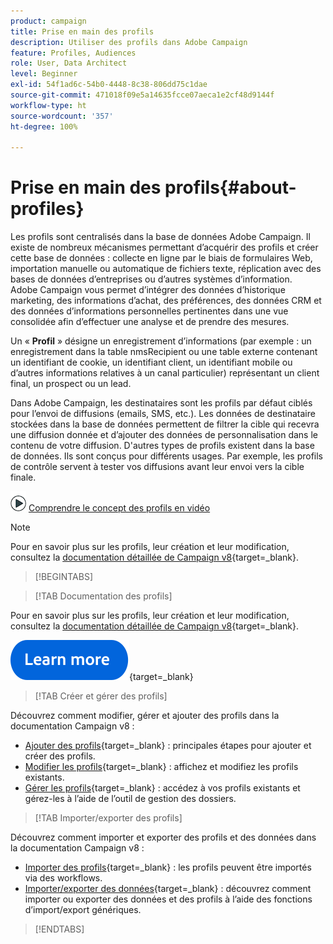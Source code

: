 ```yaml
---
product: campaign
title: Prise en main des profils
description: Utiliser des profils dans Adobe Campaign
feature: Profiles, Audiences
role: User, Data Architect
level: Beginner
exl-id: 54f1ad6c-54b0-4448-8c38-806dd75c1dae
source-git-commit: 471018f09e5a14635fcce07aeca1e2cf48d9144f
workflow-type: ht
source-wordcount: '357'
ht-degree: 100%

---
```


# Prise en main des profils{#about-profiles}



Les profils sont centralisés dans la base de données Adobe Campaign. Il existe de nombreux mécanismes permettant d’acquérir des profils et créer cette base de données : collecte en ligne par le biais de formulaires Web, importation manuelle ou automatique de fichiers texte, réplication avec des bases de données d’entreprises ou d’autres systèmes d’information. Adobe Campaign vous permet d’intégrer des données d’historique marketing, des informations d’achat, des préférences, des données CRM et des données d’informations personnelles pertinentes dans une vue consolidée afin d’effectuer une analyse et de prendre des mesures.

Un « **Profil** » désigne un enregistrement d’informations (par exemple : un enregistrement dans la table nmsRecipient ou une table externe contenant un identifiant de cookie, un identifiant client, un identifiant mobile ou d’autres informations relatives à un canal particulier) représentant un client final, un prospect ou un lead.

Dans Adobe Campaign, les destinataires sont les profils par défaut ciblés pour l’envoi de diffusions (emails, SMS, etc.). Les données de destinataire stockées dans la base de données permettent de filtrer la cible qui recevra une diffusion donnée et d’ajouter des données de personnalisation dans le contenu de votre diffusion. D&#39;autres types de profils existent dans la base de données. Ils sont conçus pour différents usages. Par exemple, les profils de contrôle servent à tester vos diffusions avant leur envoi vers la cible finale.

![Vidéo présentant les profils et leur fonctionnement](assets/do-not-localize/how-to-video.png) [Comprendre le concept des profils en vidéo](#create-profiles-video)

>[!NOTE]
>
>Pour en savoir plus sur les profils, leur création et leur modification, consultez la [documentation détaillée de Campaign v8](https://experienceleague.adobe.com/fr/docs/campaign/campaign-v8/audience/gs-audiences){target=_blank}.

>[!BEGINTABS]

>[!TAB Documentation des profils]

Pour en savoir plus sur les profils, leur création et leur modification, consultez la [documentation détaillée de Campaign v8](https://experienceleague.adobe.com/fr/docs/campaign/campaign-v8/audience/gs-audiences){target=_blank}.

[![Image](../../assets/do-not-localize/learn-more-button.svg)](https://experienceleague.adobe.com/fr/docs/campaign/campaign-v8/audience/gs-audiences){target=_blank}

>[!TAB Créer et gérer des profils]

Découvrez comment modifier, gérer et ajouter des profils dans la documentation Campaign v8 :

* [Ajouter des profils](https://experienceleague.adobe.com/fr/docs/campaign-classic/using/getting-started/profile-management/adding-profiles){target=_blank} : principales étapes pour ajouter et créer des profils.
* [Modifier les profils](https://experienceleague.adobe.com/fr/docs/campaign/campaign-v8/audience/view-profiles?lang=fr#_blank){target=_blank} : affichez et modifiez les profils existants.
* [Gérer les profils](https://experienceleague.adobe.com/fr/docs/campaign/campaign-v8/config/configuration/folders-and-views?lang=fr#_blank){target=_blank} : accédez à vos profils existants et gérez-les à l’aide de l’outil de gestion des dossiers.

>[!TAB Importer/exporter des profils]

Découvrez comment importer et exporter des profils et des données dans la documentation Campaign v8 :

* [Importer des profils](https://experienceleague.adobe.com/fr/docs/campaign/campaign-v8/audience/add-profiles/import-profiles){target=_blank} : les profils peuvent être importés via des workflows.
* [Importer/exporter des données](https://experienceleague.adobe.com/fr/docs/campaign/campaign-v8/data/import){target=_blank} : découvrez comment importer ou exporter des données et des profils à l’aide des fonctions d’import/export génériques.

>[!ENDTABS]

<!--
## Profile types {#profile-types}

Adobe Campaign lets you manage profiles throughout their entire lifecycle: creation, import, targeting, action tracking, updates, etc.

Each profile matches a database entry. They contain all the information required for targeting, qualifying and tracking individuals.

Profiles can be identified based on storage space. This means that a profile can match: a recipient, a visitor, an operator, a subscriber, a prospect, etc.

## Recipient profiles {#recipient-profiles}

Delivery recipients are stored in the database as profiles containing the information linked to them: last name, first name, address, subscriptions, deliveries, etc. When you create campaigns, you can define the target of the deliveries to a selection of the profiles in the base according to simple or advanced criteria.

You can also create campaigns aimed at recipients whose profiles are stored not in the database, but in files. These are known as "external" deliveries. For more information about this type of delivery, refer to [this page](../../delivery/using/steps-defining-the-target-population.md#selecting-external-recipients).

The main methods for creating recipient profiles are as follows:

* direct input in the graphical interface screens,
* importing recipient lists,
* on-line collection via web forms.

>[!NOTE]
>
>To find out how files and web forms are imported, refer to [Generic imports and exports](../../platform/using/get-started-data-import-export.md).

## Profiles and targets {#profiles-and-targets}

The **[!UICONTROL Profiles and targets]** link lets you display recipients stored in Adobe Campaign database. You can create new recipient, edit an existing recipient and access its profile. For more on this, refer to [this page](../../platform/using/editing-a-profile.md).

![](assets/d_ncs_user_interface_target_link.png)

It also gives you access to:

* lists - [Learn more](../../platform/using/creating-and-managing-lists.md)
* subscription services - [Learn more](../../delivery/using/managing-subscriptions.md)
* web applications - [Learn more](../../web/using/about-web-applications.md)
* imports and exports (jobs) - [Learn more](../../platform/using/about-generic-imports-exports.md)
* targeting workflows - [Learn more](../../workflow/using/building-a-workflow.md#implementation-steps-)

The recipients page lets you perform frequent operations on profiles: edits, updates, adds, deletions, sorts.

For more advanced profile manipulations, you need to edit the Adobe Campaign tree. To do this, click the **[!UICONTROL Explorer]** link on the Adobe Campaign home page.

By default, recipients are stored in the **[!UICONTROL Profiles and Targets > Recipients]** node of the tree. You can create recipients from this view, as well as:

* sort and filter the profiles of the database - [Learn more](../../platform/using/filtering-options.md)
* move, copy or delete profiles from the database - [Learn more](../../platform/using/managing-profiles.md),
* update profiles - [Learn more](../../platform/using/updating-data.md)
* export recipients - [Learn more](../../platform/using/exporting-and-importing-profiles.md)
* create recipient groups - [Learn more](../../platform/using/creating-and-managing-lists.md)

To access advanced functionalities and configurations, you need to click the **[!UICONTROL Explorer]** icon. 

![](assets/d_ncs_user_interface01.png)

The general layout of the Adobe Campaign explorer is presented in [this page](../../platform/using/adobe-campaign-explorer.md).

>[!NOTE]
>
>You can also display an advanced view of this list from the Adobe Campaign tree by clicking the **[!UICONTROL Profiles and targets > Recipients]** link. The list display can be configured to suit your needs. You can add or delete columns, define column order, sort data, etc. List display configuration is described in [this page](../../platform/using/adobe-campaign-ui-lists.md).  
>
>You can also define recipient views. For further information about this functionality, refer to [this section](../../platform/using/access-management-folders.md).

## Active profiles {#active-profiles}

An active profile is a profile that customer has attempted to communicate with during the past 12 months via any channel.

According to your contract, each of your Campaign instances is provisioned with a specific amount of active profiles that are counted for billing purposes. Please refer to your latest contract for reference on number of purchased active profiles. Learn more in [Adobe Campaign product description](https://helpx.adobe.com/fr/legal/product-descriptions/adobe-campaign-managed-cloud-services.html){target="_blank"}.

You can monitor the number of active profiles on your instance directly from Campaign Control Panel. For more on this, refer to the [Control Panel documentation](https://experienceleague.adobe.com/docs/control-panel/using/performance-monitoring/active-profiles-monitoring.html?lang=fr){target="_blank"}.

The following guardrails and limitations apply:

* A profile that has been targeted by several deliveries is counted only once. 
* Profiles targeted in the context of Social marketing on X (Twitter) or Facebook are not taken into account as active profiles.
* The count of active profiles is available for **Marketing instances** only. It is not available for Execution instances, meaning MID (mid sourcing) and RT (Message Center / Real-time messaging) instances.
* The count is based on the recipient primary key. As a consequence, if a profile is present in two different recipient tables, it can be counted twice as an active profile.


## Tutorial video {#create-profiles-video}

Learn how to access profile data, sort and filter profiles and manually create and manage profiles.

This video also explains the compliance of Adobe Campaign Classic with General Data Protection Regulations. 

>[!VIDEO](https://video.tv.adobe.com/v/3424578?quality=12&captions=fre_fr)

Additional Campaign Classic how-to videos are available [here](https://experienceleague.adobe.com/docs/campaign-classic-learn/tutorials/overview.html?lang=fr).

**See also**

* [Privacy management in Campaign](https://helpx.adobe.com/campaign/kb/acc-privacy.html)

* [Create queries and segment data in workflows](../../workflow/using/targeting-data.md)

* [Select target mapping](../../delivery/using/steps-defining-the-target-population.md#select-a-target-mapping)

-->